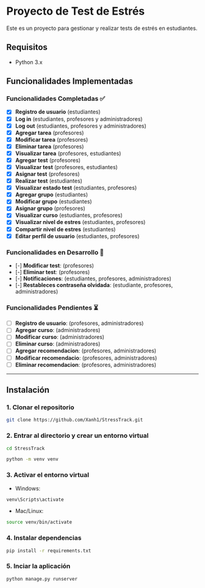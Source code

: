 # Proyecto de Test de Estrés

Este es un proyecto para gestionar y realizar tests de estrés en estudiantes.

## Requisitos

- Python 3.x

## Funcionalidades Implementadas

### Funcionalidades Completadas ✅

- [x] **Registro de usuario** (estudiantes)
- [x] **Log in** (estudiantes, profesores y administradores)
- [x] **Log out** (estudiantes, profesores y administradores)
- [x] **Agregar tarea** (profesores)
- [x] **Modificar tarea** (profesores)
- [x] **Eliminar tarea** (profesores)
- [x] **Visualizar tarea** (profesores, estudiantes)
- [x] **Agregar test** (profesores)
- [x] **Visualizar test** (profesores, estudiantes)
- [x] **Asignar test** (profesores)
- [x] **Realizar test** (estudiantes)
- [x] **Visualizar estado test** (estudiantes, profesores)
- [x] **Agregar grupo** (estudiantes)
- [x] **Modificar grupo** (estudiantes)
- [x] **Asignar grupo** (profesores)
- [x] **Visualizar curso** (estudiantes, profesores)
- [x] **Visualizar nivel de estres** (estudiantes, profesores)
- [x] **Compartir nivel de estres** (estudiantes)
- [x] **Editar perfil de usuario** (estudiantes, profesores)

### Funcionalidades en Desarrollo 🚀
- [-] **Modificar test**: (profesores)
- [-] **Eliminar test**: (profesores)
- [-] **Notificaciones**: (estudiantes, profesores, administradores)
- [-] **Restableces contraseña olvidada**: (estudiante, profesores, administradores)

### Funcionalidades Pendientes ⏳
- [ ] **Registro de usuario**: (profesores, administradores)
- [ ] **Agregar curso**: (administradores)
- [ ] **Modificar curso**: (administradores)
- [ ] **Eliminar curso**: (administradores)
- [ ] **Agregar recomendacion**: (profesores, administradores)
- [ ] **Modificar recomendacio**: (profesores, administradores)
- [ ] **Eliminar recomendacion**: (profesores, administradores)

---

## Instalación

### 1. Clonar el repositorio
```bash
git clone https://github.com/Xanh1/StressTrack.git
```

### 2. Entrar al directorio y crear un entorno virtual
```bash
cd StressTrack

python -m venv venv
```

### 3. Activar el entorno virtual
* Windows:
```bash
venv\Scripts\activate
```

* Mac/Linux:
```bash
source venv/bin/activate
```

### 4. Instalar dependencias
```bash
pip install -r requirements.txt
```

### 5. Inciar la aplicación
```bash
python manage.py runserver
```

